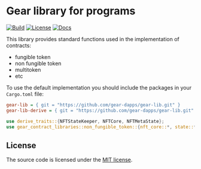 # Gear library for programs

[![Build][build_badge]][build_href]
[![License][lic_badge]][lic_href]
[![Docs][docs_badge]][docs_href]

[build_badge]: https://img.shields.io/github/workflow/status/gear-dapps/supply-chain/Build
[build_href]: https://github.com/gear-dapps/gear-lib/actions/workflows/build.yml

[lic_badge]: https://img.shields.io/badge/License-MIT-success
[lic_href]: LICENSE

[docs_badge]: https://img.shields.io/badge/Docs-online-5023dd
[docs_href]: https://dapp.rs/gear-lib

This library provides standard functions used in the implementation of contracts:

- fungible token
- non fungible token
- multitoken
- etc

To use the default implementation you should include the packages in your `Cargo.toml` file:

```ini
gear-lib = { git = "https://github.com/gear-dapps/gear-lib.git" }
gear-lib-derive = { git = "https://github.com/gear-dapps/gear-lib.git" }
```

```rust
use derive_traits::{NFTStateKeeper, NFTCore, NFTMetaState};
use gear_contract_libraries::non_fungible_token::{nft_core::*, state::*, token::*};
```

## License

The source code is licensed under the [MIT license](LICENSE).
